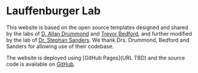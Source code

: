 # Lauffenburger Lab

This website is based on the open source templates designed and shared by the labs of [D. Allan Drummond](http://www.allanlab.org/aboutwebsite.html) and [Trevor Bedford](http://bedford.io/misc/about/), and further modified by the lab of [Dr. Stephan Sanders](https://sanderslab.github.io/). We thank Drs. Drummond, Bedford and Sanders for allowing use of their codebase. 

The website is deployed using [GitHub Pages](URL TBD) and the source code is available on [GitHub](https://github.com/dzhu8/lauffenburgerlab). 
